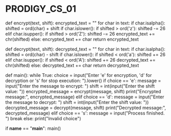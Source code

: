 # PRODIGY_CS_01
def encrypt(text, shift):
    encrypted_text = ""
    for char in text:
        if char.isalpha():
            shifted = ord(char) + shift
            if char.islower():
                if shifted > ord('z'):
                    shifted -= 26
            elif char.isupper():
                if shifted > ord('Z'):
                    shifted -= 26
            encrypted_text += chr(shifted)
        else:
            encrypted_text += char
    return encrypted_text

def decrypt(text, shift):
    decrypted_text = ""
    for char in text:
        if char.isalpha():
            shifted = ord(char) - shift
            if char.islower():
                if shifted < ord('a'):
                    shifted += 26
            elif char.isupper():
                if shifted < ord('A'):
                    shifted += 26
            decrypted_text += chr(shifted)
        else:
            decrypted_text += char
    return decrypted_text

def main():
    while True:
        choice = input("Enter 'e' for encryption, 'd' for decryption or 's' for stop execution: ").lower()
        if choice == 'e':
            message = input("Enter the message to encrypt: ")
            shift = int(input("Enter the shift value: "))
            encrypted_message = encrypt(message, shift)
            print("Encrypted message:", encrypted_message)
        elif choice == 'd':
            message = input("Enter the message to decrypt: ")
            shift = int(input("Enter the shift value: "))
            decrypted_message = decrypt(message, shift)
            print("Decrypted message:", decrypted_message)
        elif choice == 's':
            message = input("Process finished. ")
            break
        else:
            print("Invalid choice")

if __name__ == "__main__":
    main()

